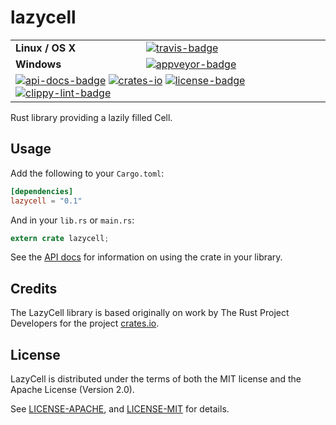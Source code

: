 # lazycell

<table>
    <tr>
        <td><strong>Linux / OS X</strong></td>
        <td><a href="https://travis-ci.org/indiv0/lazycell" title="Travis Build Status"><img src="https://travis-ci.org/indiv0/lazycell.svg?branch=master" alt="travis-badge"></img></a></td>
    </tr>
    <tr>
        <td><strong>Windows</strong></td>
        <td><a href="https://ci.appveyor.com/project/indiv0/lazycell" title="Appveyor Build Status"><img src="https://ci.appveyor.com/api/projects/status/8sql0kict385l3cy?svg=true" alt="appveyor-badge"></img></a></td>
    </tr>
    <tr>
        <td colspan="2">
            <a href="https://indiv0.github.io/lazycell/lazycell" title="API Docs"><img src="https://img.shields.io/badge/API-docs-blue.svg" alt="api-docs-badge"></img></a>
            <a href="https://crates.io/crates/lazycell" title="Crates.io"><img src="https://img.shields.io/crates/v/lazycell.svg" alt="crates-io"></img></a>
            <a href="#License" title="License: MIT/Apache-2.0"><img src="https://img.shields.io/crates/l/lazycell.svg" alt="license-badge"></img></a>
            <a href="http://clippy.bashy.io/github/indiv0/lazycell/master/log" title="Clippy Linting Result"><img src="http://clippy.bashy.io/github/indiv0/lazycell/master/badge.svg" alt="clippy-lint-badge"></img></a>
        </td>
    </tr>
</table>

Rust library providing a lazily filled Cell.

## Usage

Add the following to your `Cargo.toml`:

```toml
[dependencies]
lazycell = "0.1"
```

And in your `lib.rs` or `main.rs`:

```rust
extern crate lazycell;
```

See the [API docs][api-docs] for information on using the crate in your library.

## Credits

The LazyCell library is based originally on work by The Rust Project Developers
for the project [crates.io][crates-io-repo].

## License

LazyCell is distributed under the terms of both the MIT license and the Apache
License (Version 2.0).

See [LICENSE-APACHE][license-apache], and [LICENSE-MIT][license-mit] for details.

[api-docs]: https://indiv0.github.io/lazycell/lazycell
[crates-io-repo]: https://github.com/rust-lang/crates.io "rust-lang/crates.io: Source code for crates.io"
[license-apache]: https://github.com/indiv0/lazycell/blob/master/LICENSE-APACHE "Apache-2.0 License"
[license-mit]: https://github.com/indiv0/lazycell/blob/master/LICENSE-MIT "MIT License"
